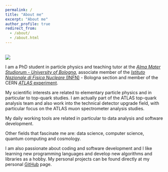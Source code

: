 ```yaml
---
permalink: /
title: "About me"
excerpt: "About me"
author_profile: true
redirect_from: 
  - /about/
  - /about.html
---
```

<br/><img src='http://JustWhit3.github.io/files/emc.jpeg'>

I am a PhD student in particle physics and teaching tutor at the [*Alma Mater Studiorum - University of Bologna*](https://www.unibo.it/it), associate member of the [*Istituto Nazionale di Fisica Nucleare* (INFN)](https://www.bo.infn.it/) - Bologna section and member of the CERN [*ATLAS* experiment](https://atlas.cern/).

My scientific interests are related to elementary particle physics and in particular to top-quark studies. I am actually part of the ATLAS top-quark analysis team and also work into the technical detector upgrade field, with particular focus on the ATLAS muon spectrometer analysis studies.

My daily working tools are related in particular to data analysis and software development.

Other fields that fascinate me are: data science, computer science, quantum computing and cosmology.

I am also passionate about coding and software development and I like learning new programming languages and develop new algorithms and libraries as a hobby. My personal projects can be found directly at my personal [GitHub](https://github.com/JustWhit3) page.
